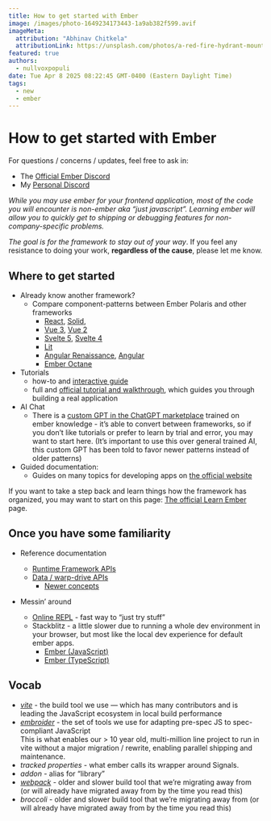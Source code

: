 ```yaml
---
title: How to get started with Ember 
image: /images/photo-1649234173443-1a9ab382f599.avif
imageMeta:
  attribution: "Abhinav Chitkela"
  attributionLink: https://unsplash.com/photos/a-red-fire-hydrant-mounted-to-the-side-of-a-building-DTUNQTpATy0 
featured: true
authors:
  - nullvoxpopuli
date: Tue Apr 8 2025 08:22:45 GMT-0400 (Eastern Daylight Time)
tags:
  - new
  - ember
---
```


# How to get started with Ember

For questions / concerns / updates, feel free to ask in:

* The [Official Ember Discord](https://discord.gg/emberjs)
* My [Personal Discord](http://discord.gg/cTvtmJhFNY)

_While you may use ember for your frontend application, most of the code you will encounter is non-ember aka “just javascript”. Learning ember will allow you to quickly get to shipping or debugging features for non-company-specific problems._

_The goal is for the framework to stay out of your way_. If you feel any resistance to doing your work, **regardless of the cause**, please let me know.

## Where to get started

* Already know another framework?
    * Compare component-patterns between Ember Polaris and other frameworks 
        * [React](https://component-party.dev/compare/emberPolaris-vs-react), [Solid](https://component-party.dev/compare/emberPolaris-vs-solid), 
        * [Vue 3](https://component-party.dev/compare/emberPolaris-vs-vue3), [Vue 2](https://component-party.dev/compare/emberPolaris-vs-vue2)
        * [Svelte 5](https://component-party.dev/compare/emberPolaris-vs-svelte5), [Svelte 4](https://component-party.dev/compare/emberPolaris-vs-svelte4)
        * [Lit](https://component-party.dev/compare/emberPolaris-vs-lit)
        * [Angular Renaissance](https://component-party.dev/compare/emberPolaris-vs-angularRenaissance), [Angular](https://component-party.dev/compare/emberPolaris-vs-angular)
        * [Ember Octane](https://component-party.dev/compare/emberPolaris-vs-emberOctane)
* Tutorials
    * how-to and [interactive guide](https://tutorial.glimdown.com/)
    * full and [official tutorial and walkthrough](https://guides.emberjs.com/release/tutorial/part-1/), which guides you through building a real application 
* AI Chat
    * There is a [custom GPT in the ChatGPT marketplace](https://chatgpt.com/g/g-NlX2z2g6H-ember-assistant)     trained on ember knowledge - it’s able to convert between frameworks, so if you don’t like tutorials or prefer to learn by trial and error, you may want to start here.
(It’s important to use this over general trained AI, this custom GPT has been told to favor newer patterns instead of older patterns)
* Guided documentation:
    * Guides on many topics for developing apps on [the official website](https://guides.emberjs.com/release/components/)

If you want to take a step back and learn things how the framework has organized, you may want to start on this page: [The official Learn Ember](https://emberjs.com/learn/ ) page.

## Once you have some familiarity 

* Reference documentation
    * [Runtime Framework APIs](https://api.emberjs.com/ember/release)
    * [Data / warp-drive APIs](https://api.emberjs.com/ember-data/release/modules/ember-data-overview?show=inherited)
        * [Newer concepts](https://github.com/emberjs/data/tree/main/guides) 


* Messin’ around
    * [Online REPL](https://limber.glimdown.com/edit?c=JYWwDg9gTgLgBAYQuCA7Apq%2BAzKy4DkAAgOYA2oI6UA9AMbKQZYEDcAUKJLHAN5wwoAQzoBrdABM4AXzi58xcpWo1BI0cFQk2nFD35oZcvCEJF0IAEYqQECcGzBqO9ugAe3eBPTYhAVzJ4OjIhAGdQuAARCwg4dxhMCQikFGZ4XnY4OCI1MUk4AH0GPyw4AF44AAYOTLgSdCCIEpgACgBKPlqssgbjZABlGGghevK4MCEoUPQASSwWsgg6ITJB4fqAOnqYGYSQFoJiljaOgH5Tqo4srKgGvyhUAQALYFCNoqbSgB8vvpA14SjH6XWrSWrTRrNFoANxWfnQHQy1zgi2WqyGgPQGwhuwsByOMAIABo4LCyPC4Ocqm0rtcYC83h9mmMyfDaWDapo6LcqKUKu1ygA%2BZ6vDYEuAAagqAEYalkADx7MAhBKCrpweVgQUATSacCeQmh6DgwWAeSk9ONlj8MCGj14vHpooJ0lkMFA6De8poWvY6vl1tthhgAE8wOgygAiQN2yN8XiGSOmsRxp1vLk8zAwV2ChAUMTemNoNUK1QWZVCVXsMFAA&format=gjs) - fast way to “just try stuff”
    * Stackblitz - a little slower due to running a whole dev environment in your browser, but most like the local dev experience for default ember apps.
        * [Ember (JavaScript)](https://stackblitz.com/fork/github/ember-cli/editor-output/tree/stackblitz-app-output?title=Ember%20Starter)
        * [Ember (TypeScript)](https://stackblitz.com/fork/github/ember-cli/editor-output/tree/stackblitz-app-output-typescript?title=Ember%20TypeScript%20Starter)

## Vocab

* [_vite_](https://vite.dev/) - the build tool we use — which has many contributors and is leading the JavaScript ecosystem in local build performance
* [_embroider_](https://github.com/embroider-build/embroider/) - the set of tools we use for adapting pre-spec JS to spec-compliant JavaScript  
This is what enables our > 10 year old, multi-million line project to run in vite without a major migration / rewrite, enabling parallel shipping and maintenance.
* _tracked properties_ - what ember calls its wrapper around Signals.  
* _addon_ - alias for “library” 
* [_webpack_](https://webpack.js.org/) - older and slower build tool that we’re migrating away from (or will already have migrated away from by the time you read this)
* _broccoli_ - older and slower build tool that we’re migrating away from (or will already have migrated away from by the time you read this)


